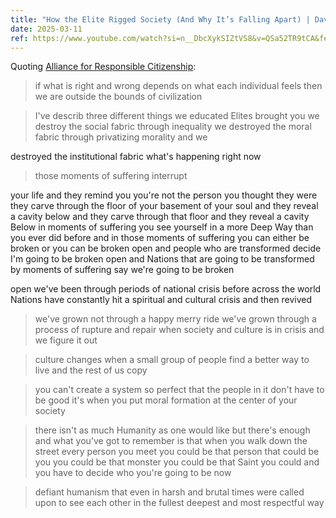 ```yaml
---
title: "How the Elite Rigged Society (And Why It’s Falling Apart) | David Brooks"
date: 2025-03-11
ref: https://www.youtube.com/watch?si=n__DbcXykSIZtVS8&v=QSa52TR9tCA&feature=youtu.be
---
```

Quoting [Alliance for Responsible Citizenship](https://www.youtube.com/watch?si=n__DbcXykSIZtVS8&v=QSa52TR9tCA&feature=youtu.be):

> if what is right and wrong depends on what each individual feels then we are outside the bounds of civilization

> I've describ three different things we educated Elites brought you we destroy the social fabric through inequality we destroyed the moral fabric through privatizing morality and we

destroyed the institutional fabric what's happening right now

> those moments of suffering interrupt

your life and they remind you you're not the person you thought they were they carve through the floor of your basement of your soul and they reveal a cavity below and they carve through that floor and they reveal a cavity Below in moments of suffering you see yourself in a more Deep Way than you ever did before and in those moments of suffering you can either be broken or you can be broken open and people who are transformed decide I'm going to be broken open and Nations that are going to be transformed by moments of suffering say we're going to be broken

open we've been through periods of national crisis before across the world Nations have constantly hit a spiritual and cultural crisis and then revived

> we've grown not through a happy merry ride we've grown through a process of rupture and repair when society and culture is in crisis and we figure it out

> culture changes when a small group of people find a better way to live and the rest of us copy

> you can't create a system so perfect that the people in it don't have to be good it's when you put moral formation at the center of your society

> there isn't as much Humanity as one would like but there's enough and what you've got to remember is that when you walk down the street every person you meet you could be that person that could be you you could be that monster you could be that Saint you could and you have to decide who you're going to be now

> defiant humanism that even in harsh and brutal times were called upon to see each other in the fullest deepest and most respectful way